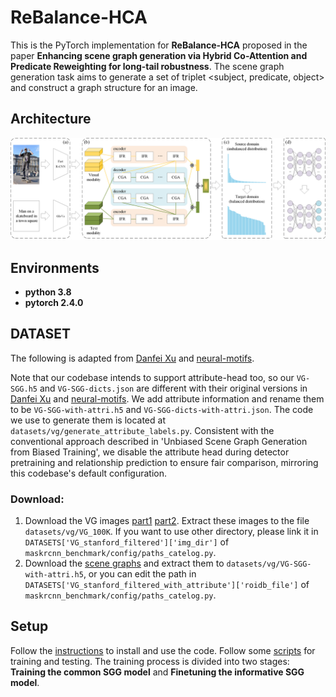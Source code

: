 # ReBalance-HCA

This is the PyTorch implementation for **ReBalance-HCA** proposed in the paper **Enhancing scene graph generation via Hybrid Co-Attention and Predicate Reweighting for long-tail robustness**. The scene graph generation task aims to generate a set of triplet <subject, predicate, object> and construct a graph structure for an image.

## Architecture

![framework](framework.png)

## Environments

* **python 3.8**
* **pytorch 2.4.0**

## DATASET
The following is adapted from [Danfei Xu](https://github.com/danfeiX/scene-graph-TF-release/blob/master/data_tools/README.md) and [neural-motifs](https://github.com/rowanz/neural-motifs).

Note that our codebase intends to support attribute-head too, so our ```VG-SGG.h5``` and ```VG-SGG-dicts.json``` are different with their original versions in [Danfei Xu](https://github.com/danfeiX/scene-graph-TF-release/blob/master/data_tools/README.md) and [neural-motifs](https://github.com/rowanz/neural-motifs). We add attribute information and rename them to be ```VG-SGG-with-attri.h5``` and ```VG-SGG-dicts-with-attri.json```. The code we use to generate them is located at ```datasets/vg/generate_attribute_labels.py```. Consistent with the conventional approach described in 'Unbiased Scene Graph Generation from Biased Training', we disable the attribute head during detector pretraining and relationship prediction to ensure fair comparison, mirroring this codebase's default configuration.

### Download:
1. Download the VG images [part1](https://cs.stanford.edu/people/rak248/VG_100K_2/images.zip) [part2](https://cs.stanford.edu/people/rak248/VG_100K_2/images2.zip). Extract these images to the file `datasets/vg/VG_100K`. If you want to use other directory, please link it in `DATASETS['VG_stanford_filtered']['img_dir']` of `maskrcnn_benchmark/config/paths_catelog.py`. 
2. Download the [scene graphs](https://onedrive.live.com/embed?cid=22376FFAD72C4B64&resid=22376FFAD72C4B64%21779871&authkey=AA33n7BRpB1xa3I) and extract them to `datasets/vg/VG-SGG-with-attri.h5`, or you can edit the path in `DATASETS['VG_stanford_filtered_with_attribute']['roidb_file']` of `maskrcnn_benchmark/config/paths_catelog.py`.

## Setup 
Follow the [instructions](https://github.com/KaihuaTang/Scene-Graph-Benchmark.pytorch) to install and use the code. Follow some [scripts](https://github.com/ZhuGeKongKong/SSG-G2S/tree/main/scripts) for training and testing.
The training process is divided into two stages: **Training the common SGG model** and **Finetuning the informative SGG model**.

## 
